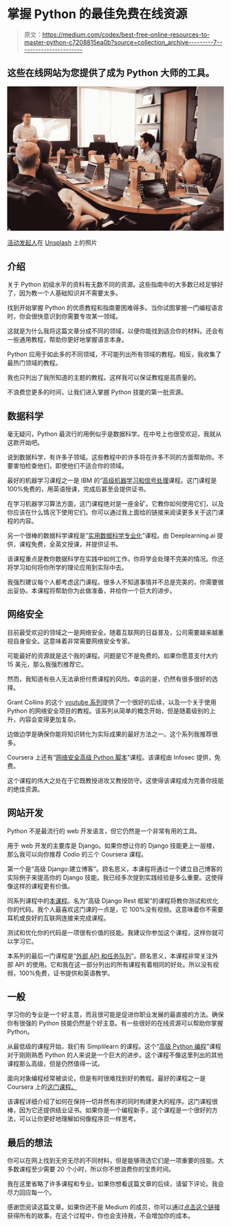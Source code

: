# 掌握 Python 的最佳免费在线资源

> 原文：<https://medium.com/codex/best-free-online-resources-to-master-python-c7208815ea0b?source=collection_archive---------7----------------------->

## 这些在线网站为您提供了成为 Python 大师的工具。

![](img/20b60bb3c3af85df2630a63b47732759.png)

[活动发起人](https://unsplash.com/@campaign_creators?utm_source=unsplash&utm_medium=referral&utm_content=creditCopyText)在 [Unsplash](https://unsplash.com/s/photos/course?utm_source=unsplash&utm_medium=referral&utm_content=creditCopyText) 上的照片

## 介绍

关于 Python 初级水平的资料有无数不同的资源。这些指南中的大多数已经足够好了，因为教一个人基础知识并不需要太多。

找到开始掌握 Python 的优质教程和指南要困难得多。当你试图掌握一门编程语言时，你会很快意识到你需要专攻某一领域。

这就是为什么我将这篇文章分成不同的领域，以便你能找到适合你的材料。还会有一些通用教程，帮助你更好地掌握语言本身。

Python 应用于如此多的不同领域，不可能列出所有领域的教程。相反，我收集了最热门领域的教程。

我也只列出了我所知道的主题的教程。这样我可以保证教程是高质量的。

不浪费您更多的时间，让我们进入掌握 Python 技能的第一批资源。

## 数据科学

毫无疑问，Python 最流行的用例似乎是数据科学。在中号上也很受欢迎，我就从这款开始吧。

说到数据科学，有许多子领域。这些教程中的许多将在许多不同的方面帮助你。不要害怕检查他们，即使他们不适合你的领域。

最好的机器学习课程之一是 IBM 的“[高级机器学习和信号处理](https://www.coursera.org/learn/advanced-machine-learning-signal-processing)课程。这门课程是 100%免费的，用英语授课，完成后甚至会提供证书。

在学习机器学习算法方面，这门课程绝对是一座金矿。它教你如何使用它们，以及你应该在什么情况下使用它们。你可以通过我上面给的链接来阅读更多关于这门课程的内容。

另一个很棒的数据科学课程是“[实用数据科学专业化](https://www.coursera.org/specializations/practical-data-science#about)”课程。由 Deeplearning.ai 提供，课程免费，全英文授课，并提供证书。

该课程重点是教你数据科学在实践中如何工作。你将学会处理不完美的情况。你还将学习如何将你所学的理论应用到实际中去。

我强烈建议每个人都考虑这门课程。很多人不知道事情并不总是完美的，你需要做出妥协。本课程将帮助你为此做准备，并给你一个巨大的进步。

## 网络安全

目前最受欢迎的领域之一是网络安全。随着互联网的日益普及，公司需要越来越重视自身安全。这意味着非常需要网络安全专家。

可能最好的资源就是这个我的课程。问题是它不是免费的。如果你愿意支付大约 15 美元，那么我强烈推荐它。

然而，我知道有些人无法承担付费课程的风险。幸运的是，仍然有很多很好的选择。

Grant Collins 的这个 [youtube 系列](https://www.youtube.com/watch?v=dBJ5G1J-AUE&list=PLLDjng0_4bmML2gM6aZuDL7ty2e7t1bJV)提供了一个很好的后续，以及一个关于使用 Python 的网络安全项目的教程。该系列从简单的概念开始，但是随着级别的上升，内容会变得更加复杂。

边做边学是确保你能将知识转化为实际成果的最好方法之一。这个系列我推荐很多。

Coursera 上还有“[网络安全高级 Python 脚本](https://www.coursera.org/specializations/advanced-python-scripting-for-cybersecurity)”课程。该课程由 Infosec 提供，免费。

这个课程的伟大之处在于它既教授进攻又教授防守。这使得该课程成为完善你技能的绝佳资源。

## 网站开发

Python 不是最流行的 web 开发语言，但它仍然是一个非常有用的工具。

用于 web 开发的主要库是 Django。如果你想让你的 Django 技能更上一层楼，那么我可以向你推荐 Codio 的三个 Coursera 课程。

第一个是“高级 Django:建立博客”。顾名思义，本课程将通过一个建立自己博客的实际例子来提高你的 Django 技能。我已经多次提到实践经验是多么重要。这使得像这样的课程更有价值。

同系列课程中的[本课程](https://www.coursera.org/learn/codio-advanced-django-advanced-drf)。名为“高级 Django Rest 框架”的课程将教你测试和优化你的代码。我个人最喜欢这门课的一点是，它 100%没有视频。这意味着你不需要耳机或良好的互联网连接来完成课程。

测试和优化你的代码是一项很有价值的技能。我建议你参加这个课程，这样你就可以学习它。

本系列的最后一门课程是“[外部 API 和任务队列](https://www.coursera.org/learn/codio-advanced-django-external-apis-task-queuing)”。顾名思义，本课程非常关注外部 API 的使用。它和我在这一部分列出的所有课程有着相同的好处。所以没有视频，100%免费，证书提供和英语教学。

## 一般

学习你的专业是一个好主意，而且很可能是促进你职业发展的最直接的方法。确保你有很强的 Python 技能仍然是个好主意。有一些很好的在线资源可以帮助你掌握 Python。

从最低级的课程开始，我们有 Simplilearn 的课程。这个“[高级 Python 编程](https://www.youtube.com/watch?v=Yrtm7d3TJbs)”课程对于刚刚熟悉 Python 的人来说是一个巨大的进步。这个课程不像这里列出的其他课程那么高级，但是仍然值得一试。

面向对象编程经常被谈论，但是有时很难找到好的教程。最好的课程之一是 Coursera 上的[这门课程。](https://www.coursera.org/learn/object-oriented-python)

该课程详细介绍了如何在保持一切井然有序的同时构建更大的程序。这门课程很棒，因为它还提供结业证书。如果你是一个编程新手，这个课程是一个很好的方法，可以让你更好地理解如何像程序员一样思考。

## 最后的想法

你可以在网上找到无穷无尽的不同材料，但是能够筛选它们是一项重要的技能。大多数课程至少需要 20 个小时，所以你不想浪费你的宝贵时间。

我在这里省略了许多课程和专业。如果你想看这篇文章的后续，请留下评论。我会尽力回应每一个。

感谢您阅读这篇文章。如果你还不是 Medium 的成员，你可以通过[点击这个链接](https://kaarlsamu.medium.com/membership)获得所有的故事。在这个过程中，你也会支持我，不会增加你的成本。